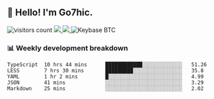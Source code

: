 ## 👋 Hello! I'm Go7hic.

 ![visitors count](https://visitors-by-url-pls-dont-use-this-in-your-repo.vercel.app/Go7hic-github-readme)
 <a href="https://twitter.com/Go7hic">
    <img src="https://img.shields.io/badge/-@Go7hic-1ca0f1?style=flat-square&labelColor=1ca0f1&logo=twitter&logoColor=white&link=https://twitter.com/Go7hic">
   <a/>
   <a href="mailto:gtfx0209@gmail.com">
    <img src="https://img.shields.io/badge/-gtfx0209@gmail.com-c14438?style=flat-square&logo=Gmail&logoColor=white&link=mailto:gtfx0209@gmail.com">
   <a/>
    ![Keybase BTC](https://img.shields.io/keybase/btc/Go7hic)
 <!--
🔭 I’m currently working
🌱 I’m currently learning
💬 Ask me about 
📫 How to reach me: 
⚡ Fun fact: 
-->
 <!--
![My Github Stats](https://github-readme-stats.vercel.app/api?username=Go7hic&show_icons=true&count_private=true)

-->

### 📊 Weekly development breakdown
<!--START_SECTION:waka-->
```text
TypeScript  10 hrs 44 mins      ████████████░░░░░░░░░░░░░   51.26 
LESS        7 hrs 30 mins       █████████░░░░░░░░░░░░░░░░   35.8 
YAML        1 hr 2 mins         █░░░░░░░░░░░░░░░░░░░░░░░░   4.99 
JSON        41 mins             ░░░░░░░░░░░░░░░░░░░░░░░░░   3.29 
Markdown    25 mins             ░░░░░░░░░░░░░░░░░░░░░░░░░   2.02
```
<!--END_SECTION:waka-->

